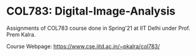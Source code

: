 # COL783: Digital-Image-Analysis

Assignments of COL783 course done in Spring'21 at IIT Delhi under Prof. Prem Kalra.

Course Webpage: https://www.cse.iitd.ac.in/~pkalra/col783/

